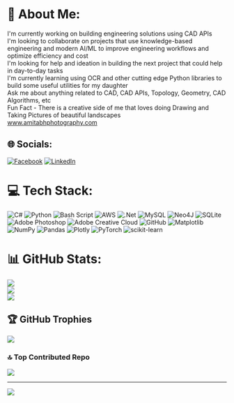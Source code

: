 # 💫 About Me:
I'm currently working on building engineering solutions using CAD APIs<br>I'm looking to collaborate on projects that use knowledge-based engineering and modern AI/ML to improve engineering workflows and optimize efficiency and cost<br>I'm looking for help and ideation in building the next project that could help in day-to-day tasks<br>I'm currently learning using OCR and other cutting edge Python libraries to build some useful utilities for my daughter<br>Ask me about anything related to CAD, CAD APIs, Topology, Geometry, CAD Algorithms, etc<br>Fun Fact - There is a creative side of me that loves doing Drawing and Taking Pictures of beautiful landscapes<br>www.amitabhphotography.com<br>


## 🌐 Socials:
[![Facebook](https://img.shields.io/badge/Facebook-%231877F2.svg?logo=Facebook&logoColor=white)](https://facebook.com/amitabhphotography) [![LinkedIn](https://img.shields.io/badge/LinkedIn-%230077B5.svg?logo=linkedin&logoColor=white)](https://linkedin.com/in/amitabh-mukherjee-cad) 

# 💻 Tech Stack:
![C#](https://img.shields.io/badge/c%23-%23239120.svg?style=plastic&logo=csharp&logoColor=white) ![Python](https://img.shields.io/badge/python-3670A0?style=plastic&logo=python&logoColor=ffdd54) ![Bash Script](https://img.shields.io/badge/bash_script-%23121011.svg?style=plastic&logo=gnu-bash&logoColor=white) ![AWS](https://img.shields.io/badge/AWS-%23FF9900.svg?style=plastic&logo=amazon-aws&logoColor=white) ![.Net](https://img.shields.io/badge/.NET-5C2D91?style=plastic&logo=.net&logoColor=white) ![MySQL](https://img.shields.io/badge/mysql-4479A1.svg?style=plastic&logo=mysql&logoColor=white) ![Neo4J](https://img.shields.io/badge/Neo4j-008CC1?style=plastic&logo=neo4j&logoColor=white) ![SQLite](https://img.shields.io/badge/sqlite-%2307405e.svg?style=plastic&logo=sqlite&logoColor=white) ![Adobe Photoshop](https://img.shields.io/badge/adobe%20photoshop-%2331A8FF.svg?style=plastic&logo=adobe%20photoshop&logoColor=white) ![Adobe Creative Cloud](https://img.shields.io/badge/Adobe%20Creative%20Cloud-DA1F26.svg?style=plastic&logo=Adobe%20Creative%20Cloud&logoColor=white) ![GitHub](https://img.shields.io/badge/github-%23121011.svg?style=plastic&logo=github&logoColor=white) ![Matplotlib](https://img.shields.io/badge/Matplotlib-%23ffffff.svg?style=plastic&logo=Matplotlib&logoColor=black) ![NumPy](https://img.shields.io/badge/numpy-%23013243.svg?style=plastic&logo=numpy&logoColor=white) ![Pandas](https://img.shields.io/badge/pandas-%23150458.svg?style=plastic&logo=pandas&logoColor=white) ![Plotly](https://img.shields.io/badge/Plotly-%233F4F75.svg?style=plastic&logo=plotly&logoColor=white) ![PyTorch](https://img.shields.io/badge/PyTorch-%23EE4C2C.svg?style=plastic&logo=PyTorch&logoColor=white) ![scikit-learn](https://img.shields.io/badge/scikit--learn-%23F7931E.svg?style=plastic&logo=scikit-learn&logoColor=white)
# 📊 GitHub Stats:
![](https://github-readme-stats.vercel.app/api?username=amitabh-mukherjee&theme=dark&hide_border=false&include_all_commits=false&count_private=false)<br/>
![](https://github-readme-streak-stats.herokuapp.com/?user=amitabh-mukherjee&theme=dark&hide_border=false)<br/>
![](https://github-readme-stats.vercel.app/api/top-langs/?username=amitabh-mukherjee&theme=dark&hide_border=false&include_all_commits=false&count_private=false&layout=compact)

## 🏆 GitHub Trophies
![](https://github-profile-trophy.vercel.app/?username=amitabh-mukherjee&theme=radical&no-frame=false&no-bg=true&margin-w=4)

### 🔝 Top Contributed Repo
![](https://github-contributor-stats.vercel.app/api?username=amitabh-mukherjee&limit=5&theme=dark&combine_all_yearly_contributions=true)

---
[![](https://visitcount.itsvg.in/api?id=amitabh-mukherjee&icon=0&color=0)](https://visitcount.itsvg.in)

<!-- Proudly created with GPRM ( https://gprm.itsvg.in ) -->
